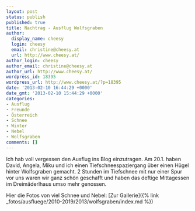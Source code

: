 ```yaml
---
layout: post
status: publish
published: true
title: Nachtrag - Ausflug Wolfsgraben
author:
  display_name: cheesy
  login: cheesy
  email: christine@cheesy.at
  url: http://www.cheesy.at/
author_login: cheesy
author_email: christine@cheesy.at
author_url: http://www.cheesy.at/
wordpress_id: 18395
wordpress_url: http://www.cheesy.at/?p=18395
date: '2013-02-10 16:44:29 +0000'
date_gmt: '2013-02-10 15:44:29 +0000'
categories:
- Ausflug
- Freunde
- Österreich
- Schnee
- Winter
- Nebel
- Wolfsgraben
comments: []
---
```

<!--:de-->Ich hab voll vergessen den Ausflug ins Blog einzutragen. Am 20.1. haben David, Angela, Miku und ich einen Tiefschneespaziergang über einen Hügel hinter Wolfsgraben gemacht. 2 Stunden im Tiefschnee mit nur einer Spur vor uns waren wir ganz schön geschafft und haben das deftige Mittagessen im Dreimäderlhaus umso mehr genossen.
Hier die Fotos von viel Schnee und Nebel:
[Zur Gallerie]({% link _fotos/ausfluege/2010-2019/2013/wolfsgraben/index.md %})
<!--:-->
